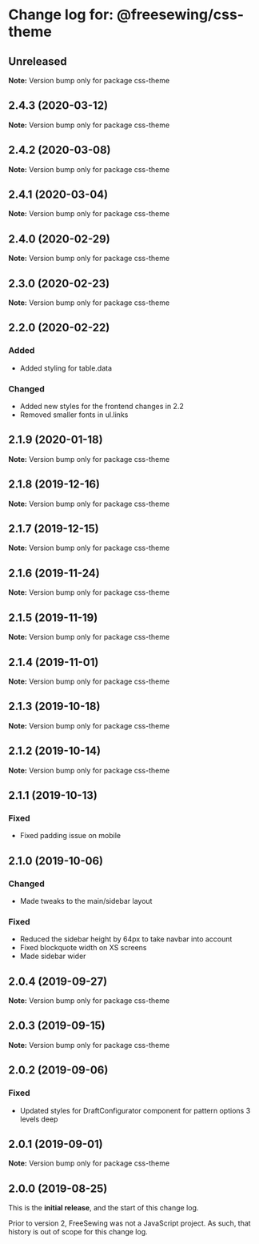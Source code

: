# Change log for: @freesewing/css-theme


## Unreleased

**Note:** Version bump only for package css-theme


## 2.4.3 (2020-03-12)

**Note:** Version bump only for package css-theme


## 2.4.2 (2020-03-08)

**Note:** Version bump only for package css-theme


## 2.4.1 (2020-03-04)

**Note:** Version bump only for package css-theme


## 2.4.0 (2020-02-29)

**Note:** Version bump only for package css-theme


## 2.3.0 (2020-02-23)

**Note:** Version bump only for package css-theme


## 2.2.0 (2020-02-22)

### Added

 - Added styling for table.data

### Changed

 - Added new styles for the frontend changes in 2.2
 - Removed smaller fonts in ul.links
## 2.1.9 (2020-01-18)

**Note:** Version bump only for package css-theme


## 2.1.8 (2019-12-16)

**Note:** Version bump only for package css-theme


## 2.1.7 (2019-12-15)

**Note:** Version bump only for package css-theme


## 2.1.6 (2019-11-24)

**Note:** Version bump only for package css-theme


## 2.1.5 (2019-11-19)

**Note:** Version bump only for package css-theme


## 2.1.4 (2019-11-01)

**Note:** Version bump only for package css-theme


## 2.1.3 (2019-10-18)

**Note:** Version bump only for package css-theme


## 2.1.2 (2019-10-14)

**Note:** Version bump only for package css-theme


## 2.1.1 (2019-10-13)

### Fixed

 - Fixed padding issue on mobile
## 2.1.0 (2019-10-06)

### Changed

 - Made tweaks to the main/sidebar layout

### Fixed

 - Reduced the sidebar height by 64px to take navbar into account
 - Fixed blockquote width on XS screens
 - Made sidebar wider
## 2.0.4 (2019-09-27)

**Note:** Version bump only for package css-theme


## 2.0.3 (2019-09-15)

**Note:** Version bump only for package css-theme


## 2.0.2 (2019-09-06)

### Fixed

 - Updated styles for DraftConfigurator component for pattern options 3 levels deep
## 2.0.1 (2019-09-01)

**Note:** Version bump only for package css-theme




## 2.0.0 (2019-08-25)

This is the **initial release**, and the start of this change log.

Prior to version 2, FreeSewing was not a JavaScript project.
As such, that history is out of scope for this change log.
